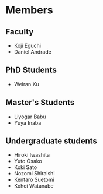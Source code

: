 # Members

## Faculty
- Koji Eguchi
- Daniel Andrade

## PhD Students
- Weiran Xu

## Master's Students
- Liyogar Babu
- Yuya Inaba
		
## Undergraduate students
- Hiroki Iwashita		
- Yuto Osako
- Koki Sato
- Nozomi Shiraishi
- Kentaro Suetomi
- Kohei Watanabe
